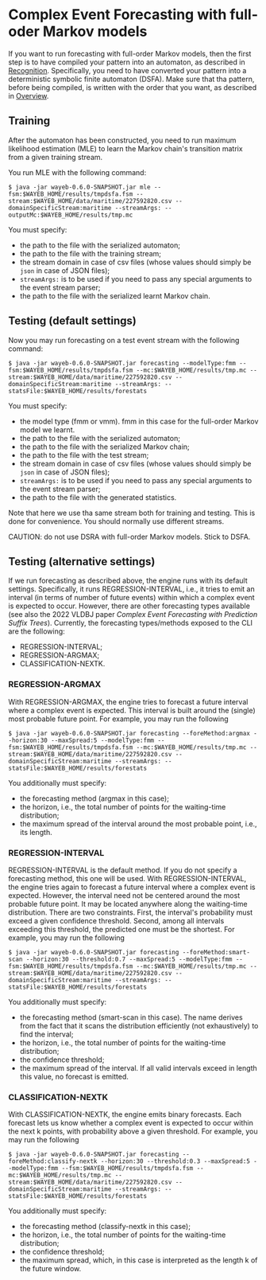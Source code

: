 # Complex Event Forecasting with full-oder Markov models


If you want to run forecasting with full-order Markov models,
then the first step is to have compiled your pattern into an automaton,
as described in [Recognition](docs/cep.md).
Specifically,
you need to have converted your pattern into a deterministic symbolic finite automaton (DSFA).
Make sure that tha pattern,
before being compiled, 
is written with the order that you want,
as described in [Overview](docs/overview.md).

## Training

After the automaton has been constructed,
you need to run maximum likelihood estimation (MLE) to learn the Markov chain's transition matrix
from a given training stream. 

You run MLE with the following command:
````
$ java -jar wayeb-0.6.0-SNAPSHOT.jar mle --fsm:$WAYEB_HOME/results/tmpdsfa.fsm --stream:$WAYEB_HOME/data/maritime/227592820.csv --domainSpecificStream:maritime --streamArgs: --outputMc:$WAYEB_HOME/results/tmp.mc
````
You must specify:
* the path to the file with the serialized automaton;
* the path to the file with the training stream;
* the stream domain in case of csv files 
(whose values should simply be `json` in case of JSON files);
* `streamArgs:` is to be used if you need to pass any special arguments to the event stream parser;
* the path to the file with the serialized learnt Markov chain.

## Testing (default settings)

Now you may run forecasting on a test event stream with the following command:
````
$ java -jar wayeb-0.6.0-SNAPSHOT.jar forecasting --modelType:fmm --fsm:$WAYEB_HOME/results/tmpdsfa.fsm --mc:$WAYEB_HOME/results/tmp.mc --stream:$WAYEB_HOME/data/maritime/227592820.csv --domainSpecificStream:maritime --streamArgs: --statsFile:$WAYEB_HOME/results/forestats
````
You must specify:
* the model type (fmm or vmm). fmm in this case for the full-order Markov model we learnt.
* the path to the file with the serialized automaton;
* the path to the file with the serialized Markov chain;
* the path to the file with the test stream;
* the stream domain in case of csv files 
(whose values should simply be `json` in case of JSON files);
* `streamArgs:` is to be used if you need to pass any special arguments to the event stream parser;
* the path to the file with the generated statistics.

Note that here we use tha same stream both for training and testing.
This is done for convenience.
You should normally use different streams.

CAUTION: do not use DSRA with full-order Markov models. Stick to DSFA.

## Testing (alternative settings)

If we run forecasting as described above,
the engine runs with its default settings.
Specifically, it runs REGRESSION-INTERVAL,
i.e., it tries to emit an interval (in terms of number of future events) within which a complex event
is expected to occur. 
However, there are other forecasting types available
(see also the 2022 VLDBJ paper *Complex Event Forecasting with Prediction Suffix Trees*).
Currently, the forecasting types/methods exposed to the CLI are the following:
* REGRESSION-INTERVAL;
* REGRESSION-ARGMAX;
* CLASSIFICATION-NEXTK.

### REGRESSION-ARGMAX

With REGRESSION-ARGMAX, the engine tries to forecast a future interval where a complex event is expected.
This interval is built around the (single) most probable future point.
For example,
you may run the following
````
$ java -jar wayeb-0.6.0-SNAPSHOT.jar forecasting --foreMethod:argmax --horizon:30 --maxSpread:5 --modelType:fmm --fsm:$WAYEB_HOME/results/tmpdsfa.fsm --mc:$WAYEB_HOME/results/tmp.mc --stream:$WAYEB_HOME/data/maritime/227592820.csv --domainSpecificStream:maritime --streamArgs: --statsFile:$WAYEB_HOME/results/forestats
````
You additionally must specify:
* the forecasting method (argmax in this case);
* the horizon, i.e., the total number of points for the waiting-time distribution;
* the maximum spread of the interval around the most probable point, i.e., its length.

### REGRESSION-INTERVAL

REGRESSION-INTERVAL is the default method. 
If you do not specify a forecasting method,
this one will be used.
With REGRESSION-INTERVAL, the engine tries again to forecast a future interval where a complex event is expected.
However, the interval need not be centered around the most probable future point.
It may be located anywhere along the waiting-time distribution.
There are two constraints.
First, the interval's probability must exceed a given confidence threshold.
Second, among all intervals exceeding this threshold,
the predicted one must be the shortest.
For example,
you may run the following
````
$ java -jar wayeb-0.6.0-SNAPSHOT.jar forecasting --foreMethod:smart-scan --horizon:30 --threshold:0.7 --maxSpread:5 --modelType:fmm --fsm:$WAYEB_HOME/results/tmpdsfa.fsm --mc:$WAYEB_HOME/results/tmp.mc --stream:$WAYEB_HOME/data/maritime/227592820.csv --domainSpecificStream:maritime --streamArgs: --statsFile:$WAYEB_HOME/results/forestats
````
You additionally must specify:
* the forecasting method (smart-scan in this case). 
The name derives from the fact that it scans the distribution efficiently (not exhaustively) to find the interval;
* the horizon, i.e., the total number of points for the waiting-time distribution; 
* the confidence threshold;
* the maximum spread of the interval. If all valid intervals exceed in length this value, no forecast is emitted. 

### CLASSIFICATION-NEXTK

With CLASSIFICATION-NEXTK, 
the engine emits binary forecasts.
Each forecast lets us know whether a complex event is expected to occur within the next k points,
with probability above a given threshold.
For example,
you may run the following
````
$ java -jar wayeb-0.6.0-SNAPSHOT.jar forecasting --foreMethod:classify-nextk --horizon:30 --threshold:0.3 --maxSpread:5 --modelType:fmm --fsm:$WAYEB_HOME/results/tmpdsfa.fsm --mc:$WAYEB_HOME/results/tmp.mc --stream:$WAYEB_HOME/data/maritime/227592820.csv --domainSpecificStream:maritime --streamArgs: --statsFile:$WAYEB_HOME/results/forestats
````
You additionally must specify:
* the forecasting method (classify-nextk in this case);
* the horizon, i.e., the total number of points for the waiting-time distribution;
* the confidence threshold;
* the maximum spread, which, in this case is interpreted as the length k of the future window.
